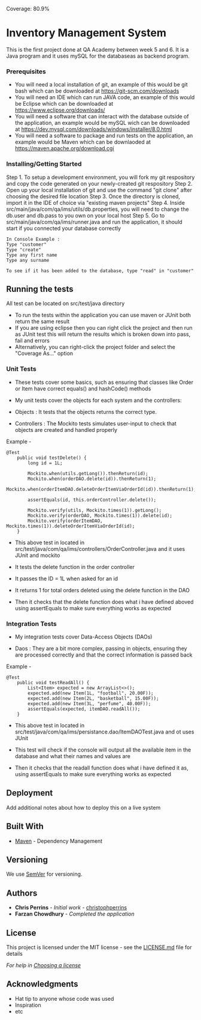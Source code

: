 Coverage: 80.9% 

# Inventory Management System

This is the first project done at QA Academy between week 5 and 6. It is a Java program and it uses mySQL for the databaseas as backend program.

### Prerequisites

- You will need a local installation of git, an example of this would be git bash which can be downloaded at https://git-scm.com/downloads
- You will need an IDE which can run JAVA code, an example of this would be Eclipse which can be downloaded at https://www.eclipse.org/downloads/
- You will need a software that can interact with the database outside of the application, an example would be mySQL wich can be downloaded at https://dev.mysql.com/downloads/windows/installer/8.0.html
- You will need a software to package and run tests on the application, an example would be Maven which can be downlaoded at https://maven.apache.org/download.cgi

### Installing/Getting Started

Step 1. To setup a development environment, you will fork my git respository and copy the code generated on your newly-created git respository
Step 2. Open up your local installation of git and use the command "git clone" after choosing the desired file location
Step 3. Once the directory is cloned, import it in the IDE of choice via "existing maven projects"
Step 4. Inside src/main/java/com/qa/ims/utils/db.properties,  you will need to change the db.user and db.pass to you own on your local host
Step 5. Go to src/main/java/com/qa/ims/runner.java and run the application, it should start if you connected your database correctly

```
In Console Example :
Type "customer"
Type "create"
Type any first name
Type any surname

To see if it has been added to the database, type "read" in "customer"
```

## Running the tests

All test can be located on src/test/java directory

- To run the tests within the application you can use maven or JUnit both return the same result
- If you are using eclipse then you can right click the project and then run as JUnit test this will return the results which is broken down into pass, fail and errors
- Alternatively, you can right-click the project folder and select the "Coverage As..." option

### Unit Tests 

- These tests cover some basics, such as ensuring that classes like Order or Item have correct equals() and hashCode() methods

- My unit tests cover the objects for each system and the controllers:

- Objects : It tests that the objects returns the correct type.
- Controllers : The Mockito tests simulates user-input to check that objects are created and handled properly

Example - 

```
@Test
	public void testDelete() {
		long id = 1L;

		Mockito.when(utils.getLong()).thenReturn(id);
		Mockito.when(orderDAO.delete(id)).thenReturn(1);
		Mockito.when(orderItemDAO.deleteOrderItemViaOrderId(id)).thenReturn(1);

		assertEquals(id, this.orderController.delete());

		Mockito.verify(utils, Mockito.times(1)).getLong();
		Mockito.verify(orderDAO, Mockito.times(1)).delete(id);
		Mockito.verify(orderItemDAO, Mockito.times(1)).deleteOrderItemViaOrderId(id);
	}
```
  -  This above test in located in src/test/java/com/qa/ims/controllers/OrderController.java and it uses JUnit and mockito 

- It tests the delete function in the order controller
- It passes the ID = 1L when asked for an id
- It returns 1 for total orders deleted using the delete function in the DAO
- Then it checks that the delete function does what i have defined aboved using assertEquals to make sure everything works as expected

### Integration Tests 

- My integration tests cover Data-Access Objects (DAOs)

- Daos : They are a bit more complex, passing in objects, ensuring they are processed correctly and that the correct information is passed back

Example - 

```
@Test
	public void testReadAll() {
		List<Item> expected = new ArrayList<>();
		expected.add(new Item(1L, "football", 20.00F));
		expected.add(new Item(2L, "basketball", 15.00F));
		expected.add(new Item(3L, "perfume", 40.00F));
		assertEquals(expected, itemDAO.readAll());
	}
```

- This above test in located in src/test/java/com/qa/ims/persistance.dao/ItemDAOTest.java and ot uses JUnit

- This test will check if the console will output all the available item in the database and what their names and values are
- Then it checks that the readall function does what i have defined it as, using assertEquals to make sure everything works as expected

## Deployment

Add additional notes about how to deploy this on a live system

## Built With

* [Maven](https://maven.apache.org/) - Dependency Management

## Versioning

We use [SemVer](http://semver.org/) for versioning.

## Authors

* **Chris Perrins** - *Initial work* - [christophperrins](https://github.com/christophperrins)
* **Farzan Chowdhury** - *Completed the application*

## License

This project is licensed under the MIT license - see the [LICENSE.md](LICENSE.md) file for details 

*For help in [Choosing a license](https://choosealicense.com/)*

## Acknowledgments

* Hat tip to anyone whose code was used
* Inspiration
* etc

